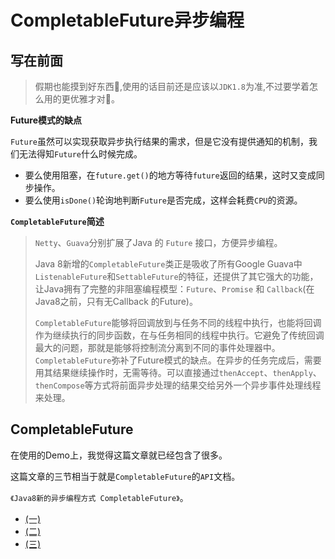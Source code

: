# CompletableFuture异步编程

## 写在前面

>假期也能摸到好东西:dog:,使用的话目前还是应该以`JDK1.8`为准,不过要学着怎么用的更优雅才对:rocket:。


**Future模式的缺点**

`Future`虽然可以实现获取异步执行结果的需求，但是它没有提供通知的机制，我们无法得知`Future`什么时候完成。

- 要么使用阻塞，在`future.get()`的地方等待`future`返回的结果，这时又变成同步操作。
- 要么使用`isDone()`轮询地判断`Future`是否完成，这样会耗费`CPU`的资源。

**`CompletableFuture`简述**

>`Netty`、`Guava`分别扩展了Java 的 `Future` 接口，方便异步编程。
>
>Java 8新增的`CompletableFuture`类正是吸收了所有Google Guava中`ListenableFuture`和`SettableFuture`的特征，还提供了其它强大的功能，让Java拥有了完整的非阻塞编程模型：`Future`、`Promise` 和 `Callback`(在Java8之前，只有无Callback 的Future)。
>
>`CompletableFuture`能够将回调放到与任务不同的线程中执行，也能将回调作为继续执行的同步函数，在与任务相同的线程中执行。它避免了传统回调最大的问题，那就是能够将控制流分离到不同的事件处理器中。`CompletableFuture`弥补了Future模式的缺点。在异步的任务完成后，需要用其结果继续操作时，无需等待。可以直接通过`thenAccept`、`thenApply`、`thenCompose`等方式将前面异步处理的结果交给另外一个异步事件处理线程来处理。



## CompletableFuture
在使用的Demo上，我觉得这篇文章就已经包含了很多。

这篇文章的三节相当于就是`CompletableFuture`的`API`文档。

`《Java8新的异步编程方式 CompletableFuture》`。

- [(一)](http://www.imooc.com/article/21654)
- [(二)](https://www.imooc.com/article/21655)
- [(三)](https://www.imooc.com/article/21656)